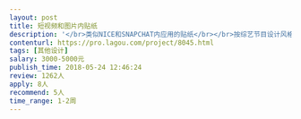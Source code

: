 ```yaml
---                
layout: post       
title: 短视频和图片内贴纸           
description: '</br>类似NICE和SNAPCHAT内应用的贴纸</br></br>按综艺节目设计风格（如这就是街舞）</br></br>热门IP主题 比如足球比赛、世界杯等</br></br>累计需求30~50个</br>'     
contenturl: https://pro.lagou.com/project/8045.html      
tags: [其他设计]            
salary: 3000-5000元          
publish_time: 2018-05-24 12:46:24         
review: 1262人                   
apply: 8人                   
recommend: 5人                   
time_range: 1-2周              
---                 
```

